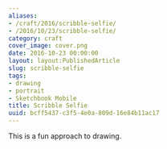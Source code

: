 ```yaml
---
aliases:
- /craft/2016/scribble-selfie/
- /2016/10/23/scribble-selfie/
category: craft
cover_image: cover.png
date: 2016-10-23 00:00:00
layout: layout:PublishedArticle
slug: scribble-selfie
tags:
- drawing
- portrait
- Sketchbook Mobile
title: Scribble Selfie
uuid: bcff5437-c3f5-4e0a-809d-16e84b11ac17
---
```


This is a fun approach to drawing.